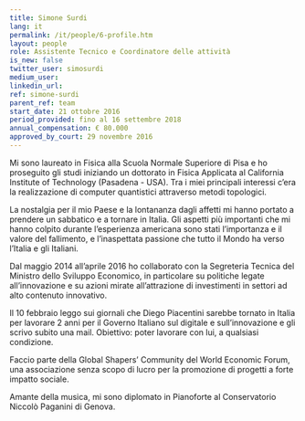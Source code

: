 ```yaml
---
title: Simone Surdi
lang: it
permalink: /it/people/6-profile.htm
layout: people
role: Assistente Tecnico e Coordinatore delle attività
is_new: false
twitter_user: simosurdi
medium_user:
linkedin_url:
ref: simone-surdi
parent_ref: team
start_date: 21 ottobre 2016
period_provided: fino al 16 settembre 2018
annual_compensation: € 80.000
approved_by_court: 29 novembre 2016
---
```

Mi sono laureato in Fisica alla Scuola Normale Superiore di Pisa e ho proseguito gli studi iniziando un dottorato in Fisica Applicata al California Institute of Technology (Pasadena - USA). Tra i miei principali interessi c’era la realizzazione di computer quantistici attraverso metodi topologici.

La nostalgia per il mio Paese e la lontananza dagli affetti mi hanno portato a prendere un sabbatico e a tornare in Italia. Gli aspetti più importanti che mi hanno colpito durante l’esperienza americana sono stati l’importanza e il valore del fallimento, e l’inaspettata passione che tutto il Mondo ha verso l’Italia e gli Italiani.

Dal maggio 2014 all’aprile 2016 ho collaborato con la Segreteria Tecnica del Ministro dello Sviluppo Economico, in particolare su politiche legate all’innovazione e su azioni mirate all’attrazione di investimenti in settori ad alto contenuto innovativo.

Il 10 febbraio leggo sui giornali che Diego Piacentini sarebbe tornato in Italia per lavorare 2 anni per il Governo Italiano sul digitale e sull’innovazione e gli scrivo subito una mail. Obiettivo: poter lavorare con lui, a qualsiasi condizione.

Faccio parte della Global Shapers’ Community del World Economic Forum, una associazione senza scopo di lucro per la promozione di progetti a forte impatto sociale.

Amante della musica, mi sono diplomato in Pianoforte al Conservatorio Niccolò Paganini di Genova.

